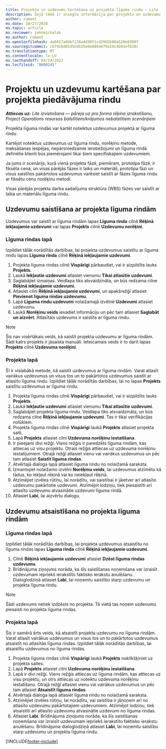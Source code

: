 ```yaml
---
title: Projektu un uzdevumu kartēšana uz projekta līguma rindu — Lite
description: Šajā tēmā ir sniegta informācija par projektu un uzdevumu pievienošanu un noņemšanu līguma rindai.
author: rumant
ms.date: 10/27/2020
ms.topic: article
ms.reviewer: johnmichalak
ms.author: rumant
ms.openlocfilehash: da6017a6bbf138a4d30f1cd29b5b00a520e6990f
ms.sourcegitcommit: c0792bd65d92db25e0e8864879a19c4b93efb10c
ms.translationtype: MT
ms.contentlocale: lv-LV
ms.lasthandoff: 04/14/2022
ms.locfileid: "8600245"
---
```

# <a name="map-projects-and-tasks-to-a-project-based-contract-line"></a>Projektu un uzdevumu kartēšana par projekta piedāvājuma rindu 

_**Attiecas uz:** Lite izvietošana — pāreja uz pro forma rēķina izrakstīšanu, Project Operations resursos balstītiem/krājumos nebalstītiem scenārijiem_

Projekta līguma rindās var kartēt noteiktus uzdevumus projektā ar līguma rindu.

Kartējot noteiktus uzdevumus uz līguma rindu, norēķinu metode, maksāšanas iespējas, nepārsniedzamie ierobežojumi un līguma rindā definētie klienti būs piemērojami tikai šiem specifiskajiem uzdevumiem.

Ja jums ir scenārijs, kurā vienā projekta fāzē, piemēram, prototipa fāzē, ir fiksēta cena, un visas pārējās fāzes ir laiks un materiāli, prototipa fāzi un visus saistītos pakārtotos uzdevumus varēsiet saistīt ar fāzes līguma rindu ar fiksētu cenu norēķinu metodi.

Visas pārējās projekta darba sadalījuma struktūra (WBS) fāzes var saistīt ar laika un materiālu līguma rindu.

## <a name="associate-tasks-to-project-based-contract-lines"></a>Uzdevumu saistīšana ar projekta līguma rindām

Uzdevumus var saistīt ar līguma rindām lapas **Līguma rinda** cilnē **Rēķinā iekļaujamie uzdevumi** vai lapas **Projekts** cilnē **Uzdevumu norēķini**.

### <a name="from-the-contract-line-page"></a>Līguma rindas lapā

Izpildiet tālāk norādītās darbības, lai projekta uzdevumus saistītu ar līguma rindu lapas **Līguma rinda** cilnē **Rēķinā iekļaujamie uzdevumi**.

1. Projekta līguma rindas cilnē **Vispārīgi** pārbaudiet, vai ir aizpildīts lauks **Projekts**.
2. Laukā **Iekļautie uzdevumi** atlasiet vienumu **Tikai atlasītie uzdevumi**.
3. Saglabājiet izmaiņas. Veidlapa tiks atsvaidzināta, un būs redzama cilne **Rēķinā iekļaujamie uzdevumi**.
4. Atlasiet cilni **Rēķinā iekļaujamie uzdevumi**, un apakšrežģī atlasiet **Pievienot līguma rindas uzdevumu**.
5. Lapā **Līguma rindu uzdevumi** nolaižamajā izvēlnē **Uzdevumi** atlasiet uzdevumu. 
6. Laukā **Norēķinu veids** ievadiet informāciju un pēc tam atlasiet **Saglabāt un aizvērt**. Atlasītais uzdevums ir saistīts ar līguma rindu.

> [!NOTE]
> Šis nav visērtākais veids, kā saistīt projekta uzdevumu ar līguma rindām. Šādi katrs projekts ir jāsaista manuāli. Ieteicamais veids ir to darīt lapas **Projekts** cilnē **Uzdevuma norēķini**.

### <a name="from-the-project-page"></a>Projekta lapā

Šī ir vislabākā metode, kā saistīt uzdevumus ar līguma rindām. Varat atlasīt vairākus uzdevumus un visus tos un to pakārtotos uzdevumus saistīt ar atlasīto līguma rindu. Izpildiet tālāk norādītās darbības, lai no lapas **Projekts** saistītu uzdevumus ar līguma rindu.

1. Projekta līguma rindas cilnē **Vispārīgi** pārbaudiet, vai ir aizpildīts lauks **Projekts**.
2. Laukā **Iekļautie uzdevumi** atlasiet vienumu **Tikai atlasītie uzdevumi**.
3. Saglabājiet projekta līguma rindu. Veidlapa tiks atsvaidzināta, un būs redzama cilne **Rēķinā iekļaujamie uzdevumi**. Tas ir tikai verifikācijas nolūkiem.
4. Projekta līguma rindas cilnē **Vispārīgi** laukā **Projekts** atlasiet projekta saiti.
5. Lapā **Projekts** atlasiet cilni **Uzdevuma norēķinu iestatīšana**.
6. Ir pieejami divi režģi. Viens režģis ir paredzēts līguma rindām, kas attiecas uz visu projektu. Otrais režģis attiecas uz uzdevuma norēķinu iestatījumiem. Otrajā režģī atlasiet vienu vai vairākus uzdevumus un pēc tam atlasiet **Saistīt līguma rindas**.
7. Atvērtajā dialoga lapā atlasiet līguma rindu no nolaižamā saraksta.
8. Izmantojiet nolaižamo izvēlni **Norēķinu veids**, lai uzdevumus atzīmētu kā tādus, ko iekļaut rēķinā vai ko neiekļaut rēķinā.
9. Atzīmējiet izvēles rūtiņu, lai norādītu, vai saistībai ir jāietver arī atlasīto uzdevumu pakārtotie uzdevumi. Atzīmējot lodziņu, tiek piesaistīti arī atlasīto uzdevumu atvasinātie uzdevumi līguma rindā.
10. Atlasiet **Labi**, lai aizvērtu dialogu.

## <a name="unassociate-tasks-from-project-based-contract-lines"></a>Uzdevumu atsaistīšana no projekta līguma rindām

### <a name="from-the-contract-line-page"></a>Līguma rindas lapā

Izpildiet tālāk norādītās darbības, lai projekta uzdevumus atsaistītu no līguma rindas lapas **Līguma rinda** cilnē **Rēķinā iekļaujamie uzdevumi**.

1. Cilnē **Rēķinā iekļaujamie uzdevumi** atlasiet **Dzēst līguma rindas uzdevumu**.
2. Brīdinājuma ziņojums norāda, ka šīs saistīšanas noņemšana var izraisīt uzdevumam iepriekš ierakstīto faktisko ierakstu anulēšanu. Dialoglodziņā atlasiet **Labi**, lai noņemtu saistību starp uzdevumu un projekta līguma rindu. 

> [!NOTE]
> Šādi uzdevums netiek izdzēsts no projekta. Tā vietā tas noņem uzdevumu piesaisti no projekta līguma rindas.

### <a name="from-the-project-page"></a>Projekta lapā

Šis ir samērā ērts veids, kā atsaistīt projekta uzdevumu no līguma rindām. Varat atlasīt vairākus uzdevumus un visus tos un to pakārtotos uzdevumus atsaistīt no atlasītās līguma rindas. Izpildiet tālāk norādītās darbības, lai atsaistītu uzdevumus no līguma rindas.

1. Projekta līguma rindas cilnē **Vispārīgi** laukā **Projekts** noklikšķiniet uz projekta saites.
2. Lapā **Projekts** atlasiet cilni **Uzdevuma norēķinu iestatīšana**.
3. Lapā ir divi režģi. Viens režģis attiecas uz līguma rindām, kas attiecas uz visu projektu, un otrs attiecas uz noteiktu uzdevuma norēķinu iestatīšanu. Otrajā režģī atlasiet vienu vai vairākus uzdevumus un pēc tam atlasiet **Atsaistīt līguma rindas**.
4. Atvērtajā dialoga lapā atlasiet līguma rindu no nolaižamā saraksta.
5. Atzīmējiet izvēles rūtiņu, lai norādītu, vai saistība ir jānoņem arī no atlasīto uzdevumu pakārtotajiem uzdevumiem. Atzīmējot lodziņu, tiek atsaistīti arī atlasīto uzdevumu atvasinātie uzdevumi no līguma rindas.
6. Atlasiet **Labi**. Brīdinājuma ziņojums norāda, ka šīs saistīšanas noņemšana var izraisīt uzdevumam iepriekš ierakstīto faktisko ierakstu anulēšanu. Brīdinājuma dialoglodziņā atlasiet **Labi**, lai noņemtu saistību starp uzdevumu un projekta līguma rindu.


[!INCLUDE[footer-include](../../includes/footer-banner.md)]
